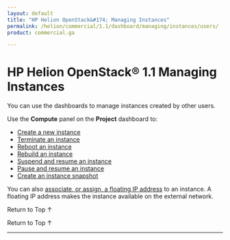 ```yaml
---
layout: default
title: "HP Helion OpenStack&#174; Managing Instances"
permalink: /helion/commercial/1.1/dashboard/managing/instances/users/
product: commercial.ga

---
```

<!--UNDER REVISION-->

<script>

function PageRefresh {
onLoad="window.refresh"
}

PageRefresh();

</script>

<!--
<p style="font-size: small;"> <a href="/helion/commercial/1.1/ga1/install/">&#9664; PREV</a> | <a href="/helion/commercial/1.1/ga1/install-overview/">&#9650; UP</a> | <a href="/helion/commercial/1.1/ga1/">NEXT &#9654;</a> 
-->

# HP Helion OpenStack&#174; 1.1 Managing Instances

You can use the dashboards to manage instances created by other users. 

Use the **Compute** panel on the **Project** dashboard to:

* [Create a new instance](/helion/commercial/1.1/dashboard/managing/instances/create/)
* [Terminate an instance](/helion/commercial/1.1/dashboard/managing/instances/terminate/)
* [Reboot an instance](/helion/commercial/1.1/dashboard/managing/instances/reboot/)
* [Rebuild an instance](/helion/commercial/1.1/dashboard/managing/instances/rebuild/)
* [Suspend and resume an instance](/helion/commercial/1.1/dashboard/managing/instances/suspend/)
* [Pause and resume an instance](/helion/commercial/1.1/dashboard/managing/instances/pause/)
* [Create an instance snapshot](/helion/commercial/1.1/dashboard/managing/images/public/)

You can also [associate, or assign, a floating IP address](/helion/commercial/1.1/dashboard/managing/ipaddresses/) to an instance. A floating IP address makes the instance available on the external network.

<p><a href="#top" style="padding:14px 0px 14px 0px; text-decoration: none;"> Return to Top &#8593; </a>

<a href="#top" style="padding:14px 0px 14px 0px; text-decoration: none;"> Return to Top &#8593; </a>


----
